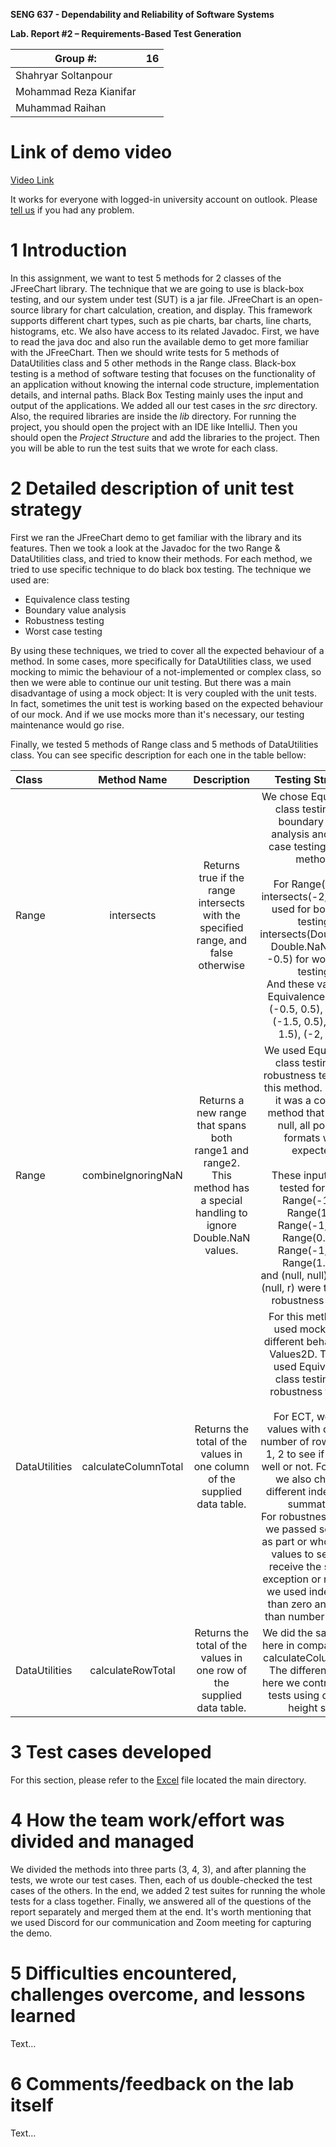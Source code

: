 **SENG 637 - Dependability and Reliability of Software Systems**

**Lab. Report \#2 – Requirements-Based Test Generation**

| Group \#:              | 16  |   
|------------------------|-----|
| Shahryar Soltanpour    |     |
| Mohammad Reza Kianifar |     |
| Muhammad Raihan        |     |

# Link of demo video

[Video Link](https://uofc-my.sharepoint.com/:v:/g/personal/shahryar_soltanpour_ucalgary_ca/EXWPxt-PmldEiKqqr3gGE1EBPMeAtTKsmYDa1GJDswXPjQ?e=UUwOgj)

It works for everyone with logged-in university account on outlook. Please [tell us](mailto:mohammadreza.kianifa@ucalgary.ca) if you had any problem.

# 1 Introduction

In this assignment, we want to test 5 methods for 2 classes of the JFreeChart library.
The technique that we are going to use is black-box testing, and our system under test (SUT) is a jar file.
JFreeChart is an open-source library for chart calculation, creation, and display. This framework supports different
chart types, such as pie charts, bar charts, line charts, histograms, etc. We also have access to its related Javadoc.
First, we have to read the java doc and also run the available demo to get more familiar with the JFreeChart.
Then we should write tests for 5 methods of DataUtilities class and 5 other methods in the Range class.
Black-box testing is a method of software testing that focuses on the functionality of an application without knowing 
the internal code structure, implementation details, and internal paths. Black Box Testing mainly uses the input
and output of the applications. We added all our test cases in the _src_ directory. Also, the required libraries are
inside the _lib_ directory. For running the project, you should open the project with an IDE like IntelliJ. 
Then you should open the _Project Structure_ and add the libraries to the project. Then you will be able to run the 
test suits that we wrote for each class.

# 2 Detailed description of unit test strategy

First we ran the JFreeChart demo to get familiar with the library and its features. Then we took a look at the Javadoc
for the two Range & DataUtilities class, and tried to know their methods. For each method, we tried to use specific
technique to do black box testing. The technique we used are:

* Equivalence class testing
* Boundary value analysis
* Robustness testing
* Worst case testing

By using these techniques, we tried to cover all the expected behaviour of a method. In some cases, more specifically
for DataUtilities class, we used mocking to mimic the behaviour of a not-implemented or complex class, so then we were
able to continue our unit testing. But there was a main disadvantage of using a mock object:
It is very coupled with the unit tests. In fact, sometimes the unit test is working based on the expected behaviour of
our mock. And if we use mocks more than it's necessary, our testing maintenance would go rise.

Finally, we tested 5 methods of Range class and 5 methods of DataUtilities class. You can see specific description for
each one in the table bellow:

| Class         |     Method Name      |                                                      Description                                                       |                                                                                                                                                                                                                                                   Testing Strategy                                                                                                                                                                                                                                                    |
|:--------------|:--------------------:|:----------------------------------------------------------------------------------------------------------------------:|:---------------------------------------------------------------------------------------------------------------------------------------------------------------------------------------------------------------------------------------------------------------------------------------------------------------------------------------------------------------------------------------------------------------------------------------------------------------------------------------------------------------------:|
| Range         |      intersects      |                   Returns true if the range intersects with the specified range, and false otherwise                   |                                                                       We chose Equivalence class testing and boundary value analysis and worst case testing for this method.<br><br> For Range(-1, 1):<br> intersects(-2, -1) was used for boundary testing.<br>intersects(Double.NaN, Double.NaN), (0.5, -0.5) for worst case testing.<br>And these values for Equivalence testing: (-0.5, 0.5), (-2, 2), (-1.5, 0.5), (-0.5, 1.5), (-2, -1.5)                                                                       |
| Range         |  combineIgnoringNaN  | Returns a new range that spans both range1 and range2. This method has a special handling to ignore Double.NaN values. |                                                                 We used Equivalence class testing and robustness testing for this method. Because it was a combine method that ignores null, all possible formats were expected.<br><br>These inputs were tested for ECT:<br>Range(-1, 1), Range(1, 2)<br>Range(-1, 1.5), Range(0.5, 2)<br>Range(-1, 0.5), Range(1.5, 2)<br>and (null, null), (r, null), (null, r) were tested for robustness testing                                                                 |
| DataUtilities | calculateColumnTotal |                       Returns the total of the values in one column of the supplied data table.                        | For this method, we used mocking for different behaviour of Values2D. Then we used Equivalence class testing and robustness testing.<br><br>For ECT, we used values with different number of rows, e.g. 0, 1, 2 to see if it works well or not. For rows 2, we also checked different index of the summation. <br> For robustness testing, we passed some null as part or whole of the values to see if we receive the suitable exception or not. Also, we used index lower than zero and larger than number of rows. |
| DataUtilities |  calculateRowTotal   |                         Returns the total of the values in one row of the supplied data table.                         |                                                                                                                                                                                   We did the same thing here in compared with calculateColumnTotal. The different is that here we controlled the tests using different height size.                                                                                                                                                                                   |

# 3 Test cases developed

For this section, please refer to the [Excel](https://github.com/seng637-winter-2022/seng637-a2-mreza-kiani/blob/main/Test%20Cases.xlsx) file located the main directory.

# 4 How the team work/effort was divided and managed

We divided the methods into three parts (3, 4, 3), and after planning the tests, we wrote our test cases.
Then, each of us double-checked the test cases of the others.
In the end, we added 2 test suites for running the whole tests for a class together.
Finally, we answered all of the questions of the report separately and merged them at the end.
It's worth mentioning that we used Discord for our communication and Zoom meeting for capturing the demo. 

# 5 Difficulties encountered, challenges overcome, and lessons learned

Text…

# 6 Comments/feedback on the lab itself

Text…
